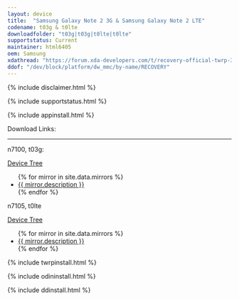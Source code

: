 ```yaml
---
layout: device
title:  "Samsung Galaxy Note 2 3G & Samsung Galaxy Note 2 LTE"
codename: t03g & t0lte
downloadfolder: "t03g|t03g|t0lte|t0lte"
supportstatus: Current
maintainer: html6405
oem: Samsung
xdathread: "https://forum.xda-developers.com/t/recovery-official-twrp-3-6-0_9-0-t03g-n7100-t0lte-n7105.4263819/post-84858941"
ddof: "/dev/block/platform/dw_mmc/by-name/RECOVERY"
---
```


{% include disclaimer.html %}

{% include supportstatus.html %}

{% include appinstall.html %}

<div class='page-heading'>Download Links:</div>
<hr />
<p class="text">n7100, t03g:</p>
<a href="https://github.com/TeamWin/android_device_samsung_n7100">Device Tree</a>
<ul>
{% for mirror in site.data.mirrors %}
  <li>
    <a href="{{ mirror.baseurl }}t03g">
      {{ mirror.description }}
    </a>
  </li>
{% endfor %}
</ul>
<p class="text">n7105, t0lte</p>
<a href="https://github.com/TeamWin/android_device_samsung_t0lte">Device Tree</a>
<ul>
{% for mirror in site.data.mirrors %}
  <li>
    <a href="{{ mirror.baseurl }}t0lte">
      {{ mirror.description }}
    </a>
  </li>
{% endfor %}
</ul>

{% include twrpinstall.html %}

{% include odininstall.html %}

{% include ddinstall.html %}

